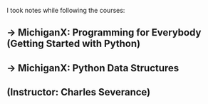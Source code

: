 I took notes while following the courses:

-> MichiganX: Programming for Everybody (Getting Started with Python)
--------------------------------
-> MichiganX: Python Data Structures
----------------------------------------
(Instructor: Charles Severance)
----------------------------------------

